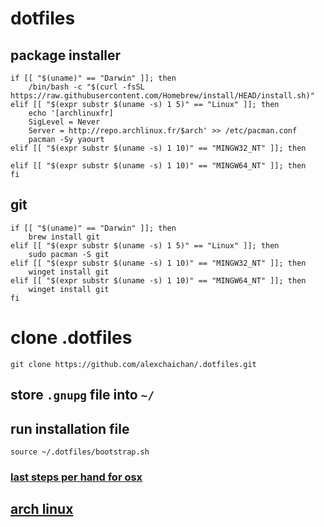# dotfiles

## package installer

```
if [[ "$(uname)" == "Darwin" ]]; then
    /bin/bash -c "$(curl -fsSL https://raw.githubusercontent.com/Homebrew/install/HEAD/install.sh)"
elif [[ "$(expr substr $(uname -s) 1 5)" == "Linux" ]]; then
    echo '[archlinuxfr]
    SigLevel = Never
    Server = http://repo.archlinux.fr/$arch' >> /etc/pacman.conf 
    pacman -Sy yaourt
elif [[ "$(expr substr $(uname -s) 1 10)" == "MINGW32_NT" ]]; then

elif [[ "$(expr substr $(uname -s) 1 10)" == "MINGW64_NT" ]]; then
fi
```

## git

```
if [[ "$(uname)" == "Darwin" ]]; then
    brew install git
elif [[ "$(expr substr $(uname -s) 1 5)" == "Linux" ]]; then
    sudo pacman -S git
elif [[ "$(expr substr $(uname -s) 1 10)" == "MINGW32_NT" ]]; then
    winget install git
elif [[ "$(expr substr $(uname -s) 1 10)" == "MINGW64_NT" ]]; then
    winget install git
fi
```

# clone .dotfiles
`git clone https://github.com/alexchaichan/.dotfiles.git`

## store `.gnupg` file into `~/`

## run installation file

`source ~/.dotfiles/bootstrap.sh`

### [last steps per hand for osx](osx/lastperhand.md)

## [arch linux](arch/README.md/)
